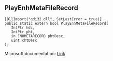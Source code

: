 ## PlayEnhMetaFileRecord

```
[DllImport("gdi32.dll", SetLastError = true)]
public static extern bool PlayEnhMetaFileRecord(
   IntPtr hdc,
   IntPtr pht,
   in ENHMETARECORD phtDesc,
   uint chtDesc
);
```

Microsoft documentation: [Link](https://docs.microsoft.com/en-us/windows/win32/api/wingdi/nf-wingdi-playenhmetafilerecord)

